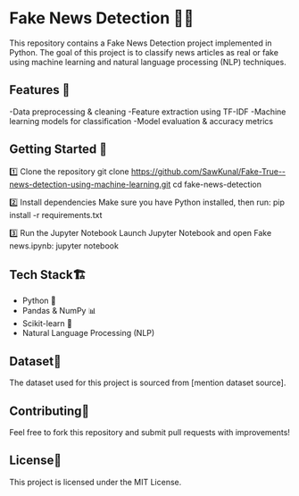 # Fake News Detection 📰🛑
This repository contains a Fake News Detection project implemented in Python. The goal of this project is to classify news articles as real or fake using machine learning and natural language processing (NLP) techniques.

## Features 📌
-Data preprocessing & cleaning
-Feature extraction using TF-IDF
-Machine learning models for classification
-Model evaluation & accuracy metrics

## Getting Started 🚀
1️⃣ Clone the repository
git clone https://github.com/SawKunal/Fake-True--news-detection-using-machine-learning.git
cd fake-news-detection

2️⃣ Install dependencies
Make sure you have Python installed, then run:
pip install -r requirements.txt

3️⃣ Run the Jupyter Notebook
Launch Jupyter Notebook and open Fake news.ipynb:
jupyter notebook

## Tech Stack🏗 
- Python 🐍
- Pandas & NumPy 📊
- Scikit-learn 🤖
- Natural Language Processing (NLP)

## Dataset📄 
The dataset used for this project is sourced from [mention dataset source].

## Contributing🤝
Feel free to fork this repository and submit pull requests with improvements!

## License📜
This project is licensed under the MIT License.
